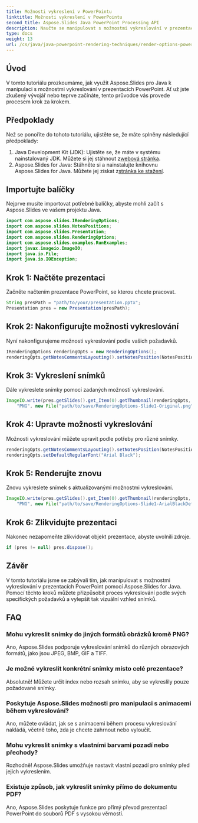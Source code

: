 ```yaml
---
title: Možnosti vykreslení v PowerPointu
linktitle: Možnosti vykreslení v PowerPointu
second_title: Aspose.Slides Java PowerPoint Processing API
description: Naučte se manipulovat s možnostmi vykreslování v prezentacích PowerPoint pomocí Aspose.Slides for Java. Přizpůsobte si snímky pro optimální vizuální dopad.
type: docs
weight: 13
url: /cs/java/java-powerpoint-rendering-techniques/render-options-powerpoint/
---
```

## Úvod
V tomto tutoriálu prozkoumáme, jak využít Aspose.Slides pro Java k manipulaci s možnostmi vykreslování v prezentacích PowerPoint. Ať už jste zkušený vývojář nebo teprve začínáte, tento průvodce vás provede procesem krok za krokem.
## Předpoklady
Než se ponoříte do tohoto tutoriálu, ujistěte se, že máte splněny následující předpoklady:
1.  Java Development Kit (JDK): Ujistěte se, že máte v systému nainstalovaný JDK. Můžete si jej stáhnout z[webová stránka](https://www.oracle.com/java/technologies/javase-jdk15-downloads.html).
2.  Aspose.Slides for Java: Stáhněte si a nainstalujte knihovnu Aspose.Slides for Java. Můžete jej získat z[stránka ke stažení](https://releases.aspose.com/slides/java/).

## Importujte balíčky
Nejprve musíte importovat potřebné balíčky, abyste mohli začít s Aspose.Slides ve vašem projektu Java.
```java
import com.aspose.slides.IRenderingOptions;
import com.aspose.slides.NotesPositions;
import com.aspose.slides.Presentation;
import com.aspose.slides.RenderingOptions;
import com.aspose.slides.examples.RunExamples;
import javax.imageio.ImageIO;
import java.io.File;
import java.io.IOException;
```
## Krok 1: Načtěte prezentaci
Začněte načtením prezentace PowerPoint, se kterou chcete pracovat.
```java
String presPath = "path/to/your/presentation.pptx";
Presentation pres = new Presentation(presPath);
```
## Krok 2: Nakonfigurujte možnosti vykreslování
Nyní nakonfigurujeme možnosti vykreslování podle vašich požadavků.
```java
IRenderingOptions renderingOpts = new RenderingOptions();
renderingOpts.getNotesCommentsLayouting().setNotesPosition(NotesPositions.BottomTruncated);
```
## Krok 3: Vykreslení snímků
Dále vykreslete snímky pomocí zadaných možností vykreslování.
```java
ImageIO.write(pres.getSlides().get_Item(0).getThumbnail(renderingOpts, 4 / 3f, 4 / 3f),
    "PNG", new File("path/to/save/RenderingOptions-Slide1-Original.png"));
```
## Krok 4: Upravte možnosti vykreslování
Možnosti vykreslování můžete upravit podle potřeby pro různé snímky.
```java
renderingOpts.getNotesCommentsLayouting().setNotesPosition(NotesPositions.None);
renderingOpts.setDefaultRegularFont("Arial Black");
```
## Krok 5: Renderujte znovu
Znovu vykreslete snímek s aktualizovanými možnostmi vykreslování.
```java
ImageIO.write(pres.getSlides().get_Item(0).getThumbnail(renderingOpts, 4 / 3f, 4 / 3f),
    "PNG", new File("path/to/save/RenderingOptions-Slide1-ArialBlackDefault.png"));
```
## Krok 6: Zlikvidujte prezentaci
Nakonec nezapomeňte zlikvidovat objekt prezentace, abyste uvolnili zdroje.
```java
if (pres != null) pres.dispose();
```

## Závěr
V tomto tutoriálu jsme se zabývali tím, jak manipulovat s možnostmi vykreslování v prezentacích PowerPoint pomocí Aspose.Slides for Java. Pomocí těchto kroků můžete přizpůsobit proces vykreslování podle svých specifických požadavků a vylepšit tak vizuální vzhled snímků.
## FAQ
### Mohu vykreslit snímky do jiných formátů obrázků kromě PNG?
Ano, Aspose.Slides podporuje vykreslování snímků do různých obrazových formátů, jako jsou JPEG, BMP, GIF a TIFF.
### Je možné vykreslit konkrétní snímky místo celé prezentace?
Absolutně! Můžete určit index nebo rozsah snímku, aby se vykreslily pouze požadované snímky.
### Poskytuje Aspose.Slides možnosti pro manipulaci s animacemi během vykreslování?
Ano, můžete ovládat, jak se s animacemi během procesu vykreslování nakládá, včetně toho, zda je chcete zahrnout nebo vyloučit.
### Mohu vykreslit snímky s vlastními barvami pozadí nebo přechody?
Rozhodně! Aspose.Slides umožňuje nastavit vlastní pozadí pro snímky před jejich vykreslením.
### Existuje způsob, jak vykreslit snímky přímo do dokumentu PDF?
Ano, Aspose.Slides poskytuje funkce pro přímý převod prezentací PowerPoint do souborů PDF s vysokou věrností.